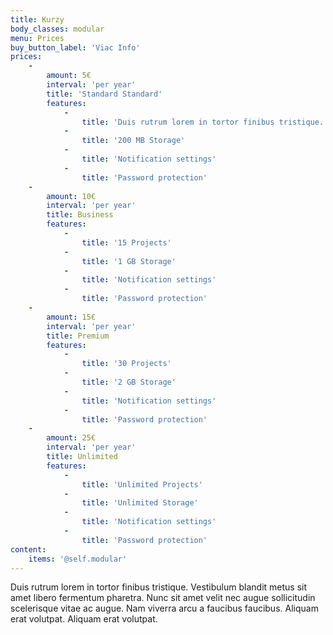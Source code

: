 ```yaml
---
title: Kurzy
body_classes: modular
menu: Prices
buy_button_label: 'Viac Info'
prices:
    -
        amount: 5€
        interval: 'per year'
        title: 'Standard Standard'
        features:
            -
                title: 'Duis rutrum lorem in tortor finibus tristique. Vestibulum blandit metus sit amet libero fermentum pharetra. Nunc sit amet velit nec augue sollicitudin scelerisque vitae ac augue. Nam viverra arcu a faucibus faucibus. Aliquam erat volutpat. Aliquam erat volutpat.'
            -
                title: '200 MB Storage'
            -
                title: 'Notification settings'
            -
                title: 'Password protection'
    -
        amount: 10€
        interval: 'per year'
        title: Business
        features:
            -
                title: '15 Projects'
            -
                title: '1 GB Storage'
            -
                title: 'Notification settings'
            -
                title: 'Password protection'
    -
        amount: 15€
        interval: 'per year'
        title: Premium
        features:
            -
                title: '30 Projects'
            -
                title: '2 GB Storage'
            -
                title: 'Notification settings'
            -
                title: 'Password protection'
    -
        amount: 25€
        interval: 'per year'
        title: Unlimited
        features:
            -
                title: 'Unlimited Projects'
            -
                title: 'Unlimited Storage'
            -
                title: 'Notification settings'
            -
                title: 'Password protection'
content:
    items: '@self.modular'
---
```


Duis rutrum lorem in tortor finibus tristique. Vestibulum blandit metus sit amet libero fermentum pharetra. Nunc sit amet velit nec augue sollicitudin scelerisque vitae ac augue. Nam viverra arcu a faucibus faucibus. Aliquam erat volutpat. Aliquam erat volutpat.